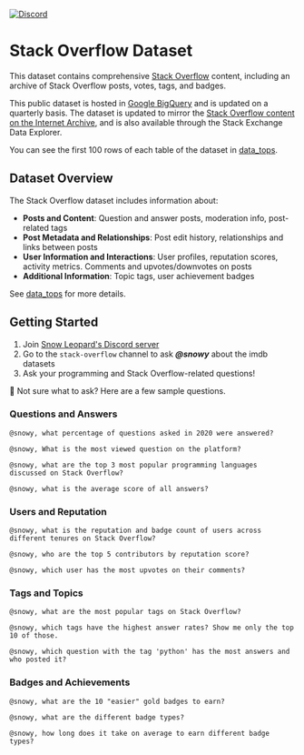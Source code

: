 [![Discord](https://img.shields.io/discord/1379929746875617413?logo=discord&logoColor=white)](https://discord.gg/4uE6uFGyP7)

# Stack Overflow Dataset

This dataset contains comprehensive [Stack Overflow](https://try.stackoverflow.co/) content, including an archive of Stack Overflow posts, votes, tags, and badges.

This public dataset is hosted in [Google BigQuery](https://cloud.google.com/bigquery) and is updated on a quarterly basis. The dataset is updated to mirror the [Stack Overflow content on the Internet Archive](https://archive.org/download/stackexchange), and is also available through the Stack Exchange Data Explorer.

You can see the first 100 rows of each table of the dataset in [data_tops](https://github.com/SnowLeopard-AI/discord_datasets/tree/main/stack-overflow/data_tops). 

## Dataset Overview

The Stack Overflow dataset includes information about:

* **Posts and Content**: Question and answer posts, moderation info, post-related tags 
* **Post Metadata and Relationships**: Post edit history, relationships and links between posts
* **User Information and Interactions**: User profiles, reputation scores, activity metrics. Comments and upvotes/downvotes on posts
* **Additional Information**: Topic tags, user achievement badges

See [data_tops](https://github.com/SnowLeopard-AI/discord_datasets/tree/main/stack-overflow/data_tops) for more details.

<!--
### Posts and Content
- `posts_answers` - Answer posts
- `posts_questions` - Question posts
- `posts_moderator_nomination` - Moderator nomination posts
- `posts_orphaned_tag_wiki` - Orphaned tag wiki content
- `posts_privilege_wiki` - Privilege wiki content
- `posts_tag_wiki` - Tag wiki pages
- `posts_tag_wiki_excerpt` - Tag wiki excerpts
- `posts_wiki_placeholder` - Wiki placeholder content

### Post Metadata and Relationships
- `post_history` - Edit history and revisions of posts
- `post_links` - Relationships and links between posts

### User Information and Interactions
- `users` - User profiles, reputation scores, and activity metrics
- `comments` - Comments on posts
- `votes` - Upvotes and downvotes on posts

### Additional Information
- `tags` - Topic tags associated with questions and their usage statistics
- `badges` - Achievement badges earned by users for various contributions
-->

## Getting Started

1. Join [Snow Leopard's Discord server](https://discord.gg/4uE6uFGyP7)
2. Go to the `stack-overflow` channel to ask _**@snowy**_ about the imdb datasets
3. Ask your programming and Stack Overflow-related questions!

🤔 Not sure what to ask? Here are a few sample questions.

### Questions and Answers
```
@snowy, what percentage of questions asked in 2020 were answered?
```
```
@snowy, What is the most viewed question on the platform?
```
```
@snowy, what are the top 3 most popular programming languages discussed on Stack Overflow?
```
```
@snowy, what is the average score of all answers?
```

### Users and Reputation
```
@snowy, what is the reputation and badge count of users across different tenures on Stack Overflow?
```
```
@snowy, who are the top 5 contributors by reputation score?
```
```
@snowy, which user has the most upvotes on their comments?
```

### Tags and Topics
```
@snowy, what are the most popular tags on Stack Overflow?
```
```
@snowy, which tags have the highest answer rates? Show me only the top 10 of those. 
```
```
@snowy, which question with the tag 'python' has the most answers and who posted it?
```

### Badges and Achievements
```
@snowy, what are the 10 "easier" gold badges to earn?
```
```
@snowy, what are the different badge types?
```
```
@snowy, how long does it take on average to earn different badge types?
```

